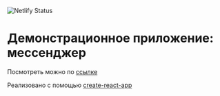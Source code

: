 ![Netlify Status](https://api.netlify.com/api/v1/badges/e1b9490d-a31a-4fde-a49e-ce3f11c0991f/deploy-status)

# Демонстрационное приложение: мессенджер

Посмотреть можно по [ссылке](https://chat.polygonz.dev)

Реализовано с помощью [create-react-app](README_CRA.md)
